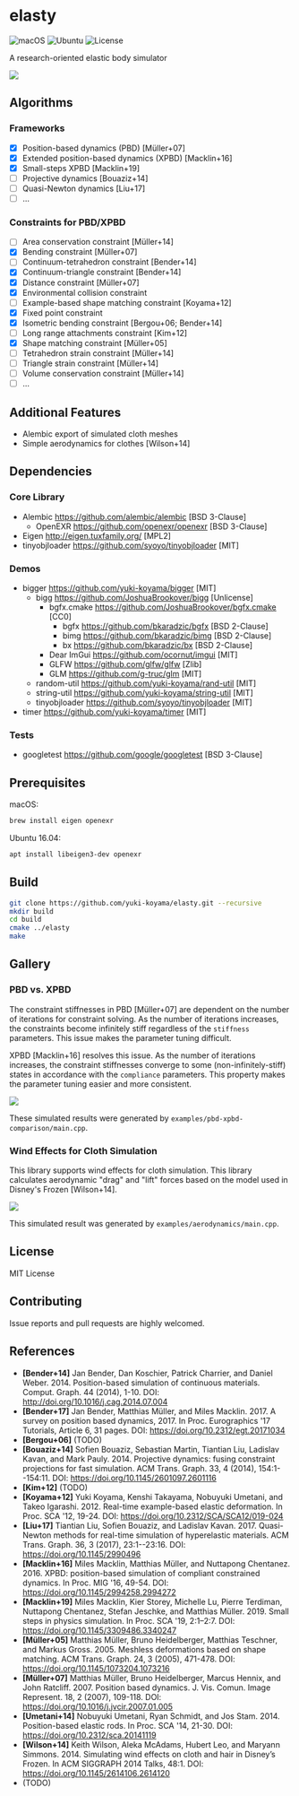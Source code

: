 # elasty

![macOS](https://github.com/yuki-koyama/elasty/workflows/macOS/badge.svg)
![Ubuntu](https://github.com/yuki-koyama/elasty/workflows/Ubuntu/badge.svg)
![License](https://img.shields.io/github/license/yuki-koyama/elasty)

A research-oriented elastic body simulator

![](./docs/cloth.gif)

## Algorithms

### Frameworks

- [x] Position-based dynamics (PBD) [Müller+07]
- [x] Extended position-based dynamics (XPBD) [Macklin+16]
- [x] Small-steps XPBD [Macklin+19]
- [ ] Projective dynamics [Bouaziz+14]
- [ ] Quasi-Newton dynamics [Liu+17]
- [ ] ...

### Constraints for PBD/XPBD

- [ ] Area conservation constraint [Müller+14]
- [x] Bending constraint [Müller+07]
- [ ] Continuum-tetrahedron constraint [Bender+14]
- [x] Continuum-triangle constraint [Bender+14]
- [x] Distance constraint [Müller+07]
- [x] Environmental collision constraint
- [ ] Example-based shape matching constraint [Koyama+12]
- [x] Fixed point constraint
- [x] Isometric bending constraint [Bergou+06; Bender+14]
- [ ] Long range attachments constraint [Kim+12]
- [x] Shape matching constraint [Müller+05]
- [ ] Tetrahedron strain constraint [Müller+14]
- [ ] Triangle strain constraint [Müller+14]
- [ ] Volume conservation constraint [Müller+14]
- [ ] ...

## Additional Features

- Alembic export of simulated cloth meshes
- Simple aerodynamics for clothes [Wilson+14]

## Dependencies

### Core Library

- Alembic <https://github.com/alembic/alembic> [BSD 3-Clause]
  - OpenEXR <https://github.com/openexr/openexr> [BSD 3-Clause]
- Eigen <http://eigen.tuxfamily.org/> [MPL2]
- tinyobjloader <https://github.com/syoyo/tinyobjloader> [MIT]

### Demos

- bigger <https://github.com/yuki-koyama/bigger> [MIT]
  - bigg <https://github.com/JoshuaBrookover/bigg> [Unlicense]
    - bgfx.cmake <https://github.com/JoshuaBrookover/bgfx.cmake> [CC0]
      - bgfx <https://github.com/bkaradzic/bgfx> [BSD 2-Clause]
      - bimg <https://github.com/bkaradzic/bimg> [BSD 2-Clause]
      - bx <https://github.com/bkaradzic/bx> [BSD 2-Clause]
    - Dear ImGui <https://github.com/ocornut/imgui> [MIT]
    - GLFW <https://github.com/glfw/glfw> [Zlib]
    - GLM <https://github.com/g-truc/glm> [MIT]
  - random-util <https://github.com/yuki-koyama/rand-util> [MIT]
  - string-util <https://github.com/yuki-koyama/string-util> [MIT]
  - tinyobjloader <https://github.com/syoyo/tinyobjloader> [MIT]
- timer <https://github.com/yuki-koyama/timer> [MIT]

### Tests

- googletest <https://github.com/google/googletest> [BSD 3-Clause]

## Prerequisites

macOS:
```bash
brew install eigen openexr
```

Ubuntu 16.04:
```bash
apt install libeigen3-dev openexr
```

## Build

```bash
git clone https://github.com/yuki-koyama/elasty.git --recursive
mkdir build
cd build
cmake ../elasty
make
```

## Gallery

### PBD vs. XPBD

The constraint stiffnesses in PBD [Müller+07] are dependent on the number of iterations for constraint solving. As the number of iterations increases, the constraints become infinitely stiff regardless of the `stiffness` parameters. This issue makes the parameter tuning difficult.

XPBD [Macklin+16] resolves this issue. As the number of iterations increases, the constraint stiffnesses converge to some (non-infinitely-stiff) states in accordance with the `compliance` parameters. This property makes the parameter tuning easier and more consistent.

![](./docs/pbd-xpbd-comparison.jpg)

These simulated results were generated by `examples/pbd-xpbd-comparison/main.cpp`.

### Wind Effects for Cloth Simulation

This library supports wind effects for cloth simulation. This library calculates aerodynamic "drag" and "lift" forces based on the model used in Disney's Frozen [Wilson+14].

![](./docs/wind.jpg)

This simulated result was generated by `examples/aerodynamics/main.cpp`.

## License

MIT License

## Contributing

Issue reports and pull requests are highly welcomed.

## References

- __[Bender+14]__ Jan Bender, Dan Koschier, Patrick Charrier, and Daniel Weber. 2014. Position-based simulation of continuous materials. Comput. Graph. 44 (2014), 1-10. DOI: http://doi.org/10.1016/j.cag.2014.07.004
- __[Bender+17]__ Jan Bender, Matthias Müller, and Miles Macklin. 2017. A survey on position based dynamics, 2017. In Proc. Eurographics '17 Tutorials, Article 6, 31 pages. DOI: https://doi.org/10.2312/egt.20171034
- __[Bergou+06]__ (TODO)
- __[Bouaziz+14]__ Sofien Bouaziz, Sebastian Martin, Tiantian Liu, Ladislav Kavan, and Mark Pauly. 2014. Projective dynamics: fusing constraint projections for fast simulation. ACM Trans. Graph. 33, 4 (2014), 154:1--154:11. DOI: https://doi.org/10.1145/2601097.2601116
- __[Kim+12]__ (TODO)
- __[Koyama+12]__ Yuki Koyama, Kenshi Takayama, Nobuyuki Umetani, and Takeo Igarashi. 2012. Real-time example-based elastic deformation. In Proc. SCA '12, 19-24. DOI: https://doi.org/10.2312/SCA/SCA12/019-024
- __[Liu+17]__ Tiantian Liu, Sofien Bouaziz, and Ladislav Kavan. 2017. Quasi-Newton methods for real-time simulation of hyperelastic materials. ACM Trans. Graph. 36, 3 (2017), 23:1--23:16. DOI: https://doi.org/10.1145/2990496
- __[Macklin+16]__ Miles Macklin, Matthias Müller, and Nuttapong Chentanez. 2016. XPBD: position-based simulation of compliant constrained dynamics. In Proc. MIG '16, 49-54. DOI: https://doi.org/10.1145/2994258.2994272
- __[Macklin+19]__ Miles Macklin, Kier Storey, Michelle Lu, Pierre Terdiman, Nuttapong Chentanez, Stefan Jeschke, and Matthias Müller. 2019. Small steps in physics simulation. In Proc. SCA '19, 2:1–2:7. DOI: https://doi.org/10.1145/3309486.3340247
- __[Müller+05]__ Matthias Müller, Bruno Heidelberger, Matthias Teschner, and Markus Gross. 2005. Meshless deformations based on shape matching. ACM Trans. Graph. 24, 3 (2005), 471-478. DOI: https://doi.org/10.1145/1073204.1073216
- __[Müller+07]__ Matthias Müller, Bruno Heidelberger, Marcus Hennix, and John Ratcliff. 2007. Position based dynamics. J. Vis. Comun. Image Represent. 18, 2 (2007), 109-118. DOI: https://doi.org/10.1016/j.jvcir.2007.01.005
- __[Umetani+14]__ Nobuyuki Umetani, Ryan Schmidt, and Jos Stam. 2014. Position-based elastic rods. In Proc. SCA '14, 21-30. DOI: https://doi.org/10.2312/sca.20141119
- __[Wilson+14]__ Keith Wilson, Aleka McAdams, Hubert Leo, and Maryann Simmons. 2014. Simulating wind effects on cloth and hair in Disney’s Frozen. In ACM SIGGRAPH 2014 Talks, 48:1. DOI: https://doi.org/10.1145/2614106.2614120
- (TODO)

